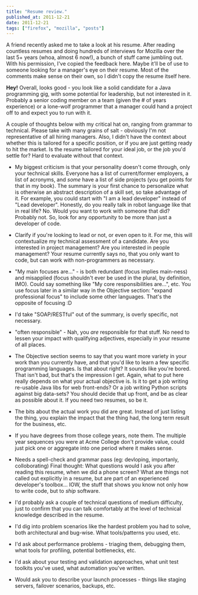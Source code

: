 ```yaml
---
title: "Resume review."
published_at: 2011-12-21
date: 2011-12-21
tags: ["firefox", "mozilla", "posts"]
---
```

A friend recently asked me to take a look at his resume. After reading countless resumes and doing hundreds of interviews for Mozilla over the last 5+ years (whoa, almost 6 now!), a bunch of stuff came jumbling out. With his permission, I've copied the feedback here. Maybe it'll be of use to someone looking for a manager's eye on their resume. Most of the comments make sense on their own, so I didn't copy the resume itself here.

**Hey!** Overall, looks good - you look like a solid candidate for a Java programming gig, with some potential for leadership, but not interested in it. Probably a senior coding member on a team (given the \# of years experience) or a lone-wolf programmer that a manager could hand a project off to and expect you to run with it.

A couple of thoughts below with my critical hat on, ranging from grammar to technical. Please take with many grains of salt - obviously I'm not representative of all hiring managers. Also, I didn't have the context about whether this is tailored for a specific position, or if you are just getting ready to hit the market. Is the resume tailored for your ideal job, or the job you'd settle for? Hard to evaluate without that context.

*   My biggest criticism is that your personality doesn't come through, only your technical skills. Everyone has a list of current/former employers, a list of acronyms, and *some* have a list of side projects (you get points for that in my book). The summary is your first chance to personalize what is otherwise an abstract description of a skill set, so take advantage of it. For example, you could start with "I am a lead developer" instead of "Lead developer". Honestly, do you really talk in robot language like that in real life? No. Would you want to work with someone that did? Probably not. So, look for any opportunity to be more than just a developer of code.
*   Clarify if you're looking to lead or not, or even open to it. For me, this will contextualize my technical assessment of a candidate. Are you interested in project management? Are you interested in people management? Your resume currently says no, that you only want to code, but can work with non-programmers as necessary.
*   "My main focuses are..." - is both redundant (focus implies main-ness) and misapplied (focus shouldn't ever be used in the plural, by definition, IMO). Could say something like "My core responsibilities are...", etc. You use focus later in a similar way in the Objective section: "expand professional focus" to include some other languages. That's the opposite of focusing :D
*   I'd take "SOAP/RESTful" out of the summary, is overly specific, not necessary.
*   "often responsible" - Nah, you *are* responsible for that stuff. No need to lessen your impact with qualifying adjectives, especially in your resume of all places.
*   The Objective section seems to say that you want more variety in your work than you currently have, and that you'd like to learn a few specific programming languages. Is that about right? It sounds like you're bored. That isn't bad, but that's the impression I get. Again, what to put here really depends on what your actual objective is. Is it to get a job writing re-usable Java libs for web front-ends? Or a job writing Python scripts against big data-sets? You should decide that up front, and be as clear as possible about it. If you need two resumes, so be it.
*   The bits about the actual work you did are great. Instead of just listing the thing, you explain the impact that the thing had, the long term result for the business, etc.
*   If you have degrees from those college years, note them. The multiple year sequences you were at Acme College don't provide value, could just pick one or aggregate into one period where it makes sense.
*   Needs a spell-check and grammar pass (eg: devloping, importanly, colloborating)
Final thought: What questions would I ask you after reading this resume, when we did a phone screen? What are things not called out explicitly in a resume, but are part of an experienced developer's toolbox... IOW, the stuff that shows you know not only how to write code, but to *ship* software.

*   I'd probably ask a couple of technical questions of medium difficulty, just to confirm that you can talk comfortably at the level of technical knowledge described in the resume.
*   I'd dig into problem scenarios like the hardest problem you had to solve, both architectural and bug-wise. What tools/patterns you used, etc.
*   I'd ask about performance problems - triaging them, debugging them, what tools for profiling, potential bottlenecks, etc.
*   I'd ask about your testing and validation approaches, what unit test toolkits you've used, what automation you've written.
*   Would ask you to describe your launch processes - things like staging servers, failover scenarios, backups, etc.